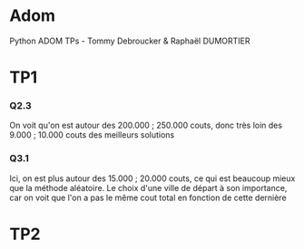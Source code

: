 # Adom
Python ADOM TPs - Tommy Debroucker & Raphaël DUMORTIER

# TP1
### Q2.3
On voit qu'on est autour des 200.000 ; 250.000 couts, donc très loin des 9.000 ; 10.000 couts des meilleurs solutions

### Q3.1
Ici, on est plus autour des 15.000 ; 20.000 couts, ce qui est beaucoup mieux que la méthode aléatoire. Le choix d'une ville de départ à son importance, car on voit que l'on a pas le même cout total en fonction de cette dernière

# TP2

